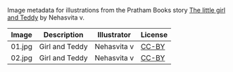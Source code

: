 Image metadata for illustrations from the Pratham Books story [The little girl and Teddy](https://storyweaver.org.in/stories/3133-the-little-girl-and-teddy) by Nehasvita v.

Image | Description | Illustrator | License
----- | ----------- | ----------- | -------
01.jpg | Girl and Teddy | Nehasvita v | [CC-BY](https://creativecommons.org/licenses/by/4.0/)
02.jpg | Girl and Teddy | Nehasvita v | [CC-BY](https://creativecommons.org/licenses/by/4.0/)
